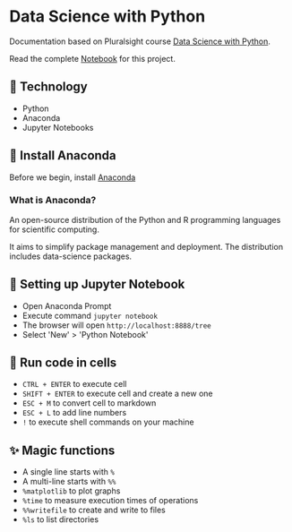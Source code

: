 
# Data Science with Python

Documentation based on Pluralsight course [Data Science with Python](https://app.pluralsight.com/library/courses/python-data-science).

Read the complete [Notebook](DemoNotebook.ipynb) for this project.

## :wrench: Technology

- Python
- Anaconda
- Jupyter Notebooks

## :notebook: Install Anaconda

Before we begin, install [Anaconda](https://www.anaconda.com/products/individual)

### What is Anaconda?

 An open-source distribution of the Python and R programming languages for scientific computing. 
 
 It aims to simplify package management and deployment. The distribution includes data-science packages.

## :book: Setting up Jupyter Notebook

- Open Anaconda Prompt
- Execute command `jupyter notebook`
- The browser will open `http://localhost:8888/tree`
- Select 'New' > 'Python Notebook'


## :runner: Run code in cells

- `CTRL + ENTER` to execute cell
- `SHIFT + ENTER` to execute cell and create a new one
- `ESC + M` to convert cell to markdown
- `ESC + L` to add line numbers
- `!` to execute shell commands on your machine

## :sparkles: Magic functions

- A single line starts with `%`
- A multi-line starts with `%%`
- `%matplotlib` to plot graphs
- `%time` to measure execution times of operations
- `%%writefile` to create and write to files
- `%ls` to list directories

